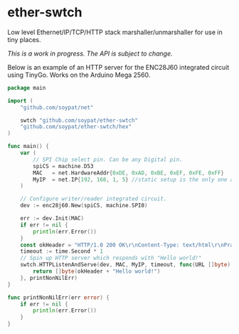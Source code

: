 # ether-swtch
Low level Ethernet/IP/TCP/HTTP stack marshaller/unmarshaller for use in tiny places.


*This is a work in progress. The API is subject to change.*

Below is an example of an HTTP server for the ENC28J60 integrated circuit using TinyGo. Works on the Arduino Mega 2560.
```go
package main

import (
    "github.com/soypat/net"

    swtch "github.com/soypat/ether-swtch"
    "github.com/soypat/ether-swtch/hex"
)

func main() {
	var (
		// SPI Chip select pin. Can be any Digital pin.
		spiCS = machine.D53
		MAC   = net.HardwareAddr{0xDE, 0xAD, 0xBE, 0xEF, 0xFE, 0xFF}
		MyIP  = net.IP{192, 168, 1, 5} //static setup is the only one available
	)

	// Configure writer/reader integrated circuit.
	dev := enc28j60.New(spiCS, machine.SPI0)

	err := dev.Init(MAC)
	if err != nil {
		println(err.Error())
	}
	const okHeader = "HTTP/1.0 200 OK\r\nContent-Type: text/html\r\nPragma: no-cache\r\n\r\n"
	timeout := time.Second * 1
	// Spin up HTTP server which responds with "Hello world!"
	swtch.HTTPListenAndServe(dev, MAC, MyIP, timeout, func(URL []byte) (response []byte) {
		return []byte(okHeader + "Hello world!")
	}, printNonNilErr)
}

func printNonNilErr(err error) {
	if err != nil {
		println(err.Error())
	}
}
```
